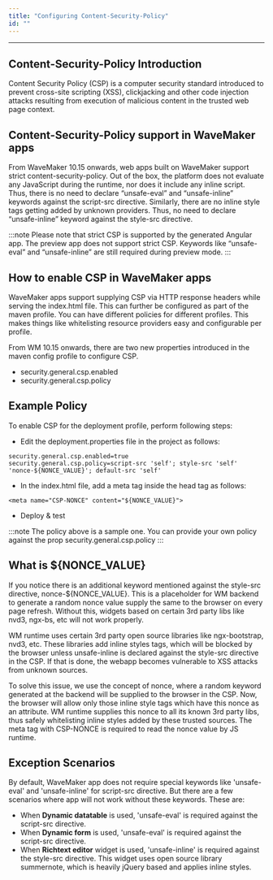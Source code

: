 ```yaml
---
title: "Configuring Content-Security-Policy"
id: ""
---
```

---

## Content-Security-Policy Introduction
Content Security Policy (CSP) is a computer security standard introduced to prevent cross-site scripting (XSS), clickjacking and other code injection attacks resulting from execution of malicious content in the trusted web page context.

## Content-Security-Policy support in WaveMaker apps
From WaveMaker 10.15 onwards, web apps built on WaveMaker support strict content-security-policy. Out of the box, the platform does not evaluate any JavaScript during the runtime, nor does it include any inline script. Thus, there is no need to declare “unsafe-eval” and “unsafe-inline” keywords against the script-src directive.
Similarly, there are no inline style tags getting added by unknown providers. Thus, no need to declare “unsafe-inline” keyword against the style-src directive.

:::note
Please note that strict CSP is supported by the generated Angular app. The preview app does not support strict CSP. Keywords like “unsafe-eval” and “unsafe-inline” are still required during preview mode.
:::

## How to enable CSP in WaveMaker apps
WaveMaker apps support supplying CSP via HTTP response headers while serving the index.html file. This can further be configured as part of the maven profile. You can have different policies for different profiles. This makes things like whitelisting resource providers easy and configurable per profile.

From WM 10.15 onwards, there are two new properties introduced in the maven config profile to configure CSP.
- security.general.csp.enabled
- security.general.csp.policy

## Example Policy
To enable CSP for the deployment profile, perform following steps:
- Edit the deployment.properties file in the project as follows:

``` 
security.general.csp.enabled=true
security.general.csp.policy=script-src 'self'; style-src 'self' 'nonce-${NONCE_VALUE}'; default-src 'self'
```
- In the index.html file, add a meta tag inside the head tag as follows:
```
<meta name="CSP-NONCE" content="${NONCE_VALUE}">
```
- Deploy & test

:::note
The policy above is a sample one. You can provide your own policy against the prop security.general.csp.policy
:::

## What is ${NONCE_VALUE}
If you notice there is an additional keyword mentioned against the style-src directive, nonce-${NONCE_VALUE}. This is a placeholder for WM backend to generate a random nonce value supply the same to the browser on every page refresh. Without this, widgets based on certain 3rd party libs like nvd3, ngx-bs, etc will not work properly.

WM runtime uses certain 3rd party open source libraries like ngx-bootstrap, nvd3, etc. These libraries add inline styles tags, which will be blocked by the browser unless unsafe-inline is declared against the style-src directive in the CSP. If that is done, the webapp becomes vulnerable to XSS attacks from unknown sources.

To solve this issue, we use the concept of nonce, where a random keyword generated at the backend will be supplied to the browser in the CSP. Now, the browser will allow only those inline style tags which have this nonce as an attribute. WM runtime supplies this nonce to all its known 3rd party libs, thus safely whitelisting inline styles added by these trusted sources. The meta tag with CSP-NONCE is required to read the nonce value by JS runtime.

## Exception Scenarios
By default, WaveMaker app does not require special keywords like 'unsafe-eval' and 'unsafe-inline' for script-src directive. But there are a few scenarios where app will not work without these keywords. These are:
- When **Dynamic datatable** is used, 'unsafe-eval' is required against the script-src directive.
- When **Dynamic form** is used, 'unsafe-eval' is required against the script-src directive.
- When **Richtext editor** widget is used, 'unsafe-inline' is required against the style-src directive. This widget uses open source library summernote, which is heavily jQuery based and applies inline styles.